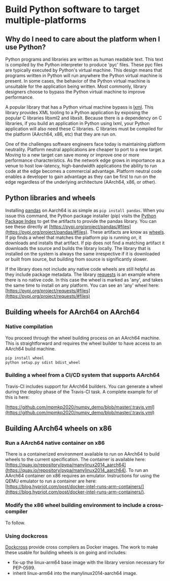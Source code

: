 # Build Python software to target multiple-platforms

## Why do I need to care about the platform when I use Python?

Python programs and libraries are written as human readable text. This text is compiled by the Python interpreter to produce 'pyc' files. These pyc files are typically executed by Python's virtual machine. This design means that programs written in Python will run anywhere the Python virtual machine is present. In some cases, the behavior of the Python virtual machine is unsuitable for the application being written. Most commonly, library designers choose to bypass the Python virtual machine to improve performance.

A popular library that has a Python virtual machine bypass is [lxml](https://lxml.de/). This library provides XML tooling to a Python application by exposing the popular C libraries libxml2 and libxslt. Because there is a dependency on C libraries, if you build an application in Python using lxml, your Python application will also need these C libraries. C libraries must be compiled for the platform (AArch64, x86, etc) that they are run on.

One of the challenges software engineers face today is maintaining platform neutrality. Platform neutral applications are cheaper to port to a new target. Moving to a new target can save money or improve one or more performance characteristics. As the network edge grows in importance as a venue to host low-latency, high-bandwidth applications the ability to run code at the edge becomes a commercial advantage. Platform neutral code enables a developer to gain advantage as they can be first to run on the edge regardless of the underlying architecture (AArch64, x86, or other).

## Python libraries and wheels

Installing [pandas](https://pandas.pydata.org/) on Aarch64 is as simple as `pip install pandas`. When you issue this command, the Python package installer (pip) visits the [Python Package Index](https://pypi.org/) to get the artifacts to provide the pandas library. You can see these directly at [https://pypi.org/project/pandas/#files](https://pypi.org/project/pandas/#files). These artifacts are know as [wheels](https://pythonwheels.com/). If pip finds a wheel that matches the platform pip is running on, it downloads and installs that artifact. If pip does not find a matching artifact it downloads the source and builds the library locally. The library that is installed on the system is always the same irrespective if it is downloaded or built from source, but building from source is significantly slower.

If the library does not include any native code wheels are still helpful as they include package metadata. The library [requests](https://pypi.org/project/requests/) is an example where there is no native code. In this case the wheel is marked as 'any', and takes the same time to install on any platform. You can see an 'any' wheel here: [https://pypi.org/project/requests/#files](https://pypi.org/project/requests/#files)

## Building wheels for AArch64 on AArch64

### Native compilation

You proceed through the wheel building process on an AArch64 machine. This is straightforward and requires the wheel builder to have access to an AArch64 build machine. 

```
pip install wheel
python setup.py sdist bdist_wheel
```

### Building a wheel from a CI/CD system that supports AArch64

Travis-CI includes support for AArch64 builders. You can generate a wheel during the deploy phase of the Travis-CI task. A complete example for of this is here:

[https://github.com/mpmkp2020/numpy_demo/blob/master/.travis.yml](https://github.com/mpmkp2020/numpy_demo/blob/master/.travis.yml)


## Building AArch64 wheels on x86

### Run a AArch64 native container on x86

There is a containerized environment available to run on AArch64 to build wheels to the current specification. The container is available here: [https://quay.io/repository/pypa/manylinux2014_aarch64](https://quay.io/repository/pypa/manylinux2014_aarch64). To run an AArch64 container on x86 requires an emulator. Instructions for using the QEMU emulator to run a container are here: [https://blog.hypriot.com/post/docker-intel-runs-arm-containers/](https://blog.hypriot.com/post/docker-intel-runs-arm-containers/).

### Modify the x86 wheel building environment to include a cross-compiler

To follow.


### Using dockcross

[Dockcross](https://github.com/dockcross/dockcross/) provide cross compilers as Docker images. The work to make these usable for building wheels is on going and includes:

* fix-up the linux-arm64 base image with the library version necessary for PEP-0599.
* inherit linux-arm64 into the manylinux2014-aarch64 image.
